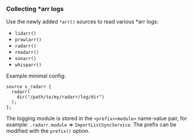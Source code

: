 ### Collecting *arr logs

Use the newly added `*arr()` sources to read various *arr logs:
  * `lidarr()`
  * `prowlarr()`
  * `radarr()`
  * `readarr()`
  * `sonarr()`
  * `whisparr()`

Example minimal config:
```
source s_radarr {
  radarr(
    dir("/path/to/my/radarr/log/dir")
  );
};
```

The logging module is stored in the `<prefix><module>` name-value pair,
for example: `.radarr.module` => `ImportListSyncService`.
The prefix can be modified with the `prefix()` option.
